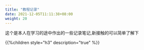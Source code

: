 ```yaml
---
title: "教程记录"
date: 2021-12-05T11:11:38+08:00
weight: 20
---
```

  这个是本人在学习的途中作出的一些记录笔记,新接触的可以简单了解下

{{%children style="h3" description="true" %}}
